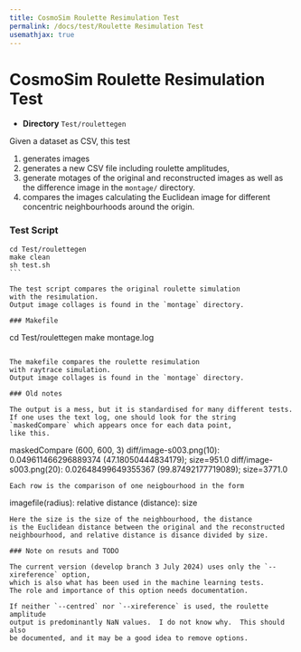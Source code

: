 ```yaml
---
title: CosmoSim Roulette Resimulation Test
permalink: /docs/test/Roulette Resimulation Test
usemathjax: true
---
```


# CosmoSim Roulette Resimulation Test

+ **Directory** `Test/roulettegen`

Given a dataset as CSV, this test
1. generates images 
2. generates a new CSV file including roulette amplitudes, 
3. generate motages of the original and reconstructed images
   as well as the difference image in the `montage/` directory.
1. compares the images calculating the Euclidean image for
   different concentric neighbourhoods around the origin.

### Test Script

````
cd Test/roulettegen
make clean
sh test.sh
```

The test script compares the original roulette simulation
with the resimulation.  
Output image collages is found in the `montage` directory.

### Makefile

````
cd Test/roulettegen
make montage.log
```

The makefile compares the roulette resimulation
with raytrace simulation.
Output image collages is found in the `montage` directory.

### Old notes

The output is a mess, but it is standardised for many different tests.
If one uses the text log, one should look for the string 
`maskedCompare` which appears once for each data point,
like this.
```
maskedCompare (600, 600, 3)
diff/image-s003.png(10): 0.049611466296889374 (47.18050444834179); size=951.0
diff/image-s003.png(20): 0.02648499649355367 (99.87492177719089); size=3771.0
```
Each row is the comparison of one neigbourhood in the form
```
imagefile(radius): relative distance (distance): size
```
Here the size is the size of the neighbourhood, the distance
is the Euclidean distance between the original and the reconstructed
neighbourhood, and relative distance is disance divided by size.

### Note on resuts and TODO

The current version (develop branch 3 July 2024) uses only the `--xireference` option,
which is also what has been used in the machine learning tests.
The role and importance of this option needs documentation.

If neither `--centred` nor `--xireference` is used, the roulette amplitude
output is predominantly NaN values.  I do not know why.  This should also 
be documented, and it may be a good idea to remove options.
